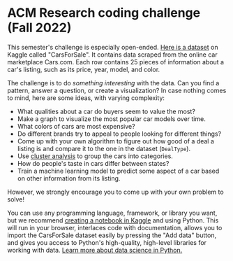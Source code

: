 # ACM Research coding challenge (Fall 2022)

This semester's challenge is especially open-ended. [Here is a dataset](https://www.kaggle.com/datasets/chancev/carsforsale) on Kaggle called "CarsForSale". It contains data scraped from the online car marketplace Cars.com. Each row contains 25 pieces of information about a car's listing, such as its price, year, model, and color.

The challenge is to do *something interesting* with the data. Can you find a pattern, answer a question, or create a visualization? In case nothing comes to mind, here are some ideas, with varying complexity:

- What qualities about a car do buyers seem to value the most?
- Make a graph to visualize the most popular car models over time.
- What colors of cars are most expensive?
- Do different brands try to appeal to people looking for different things?
- Come up with your own algorithm to figure out how good of a deal a listing is and compare it to the one in the dataset (`DealType`).
- Use [cluster analysis](https://en.wikipedia.org/wiki/Cluster_analysis) to group the cars into categories.
- How do people's taste in cars differ between states?
- Train a machine learning model to predict some aspect of a car based on other information from its listing.

However, we strongly encourage you to come up with your own problem to solve!

You can use any programming language, framework, or library you want, but we recommend [creating a notebook in Kaggle](https://www.kaggle.com/docs/notebooks) and using Python. This will run in your browser, interlaces code with documentation, allows you to import the CarsForSale dataset easily by pressing the "Add data" button, and gives you access to Python's high-quality, high-level libraries for working with data. [Learn more about data science in Python.](https://www.w3schools.com/datascience/ds_python.asp)


